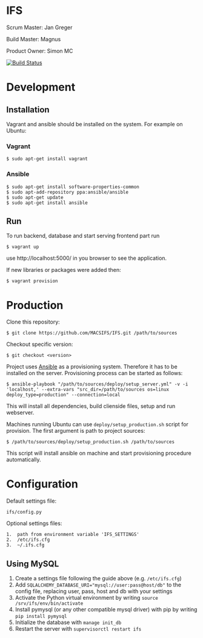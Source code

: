 # IFS
Scrum Master: Jan Greger

Build Master: Magnus

Product Owner: Simon MC

[![Build Status](https://travis-ci.org/MACSIFS/IFS.svg)](https://travis-ci.org/MACSIFS/IFS)

# Development

## Installation
Vagrant and ansible should be installed on the system. For example on Ubuntu:

### Vagrant
    $ sudo apt-get install vagrant

### Ansible
    $ sudo apt-get install software-properties-common
    $ sudo apt-add-repository ppa:ansible/ansible
    $ sudo apt-get update
    $ sudo apt-get install ansible

## Run
To run backend, database and start serving frontend part run

    $ vagrant up

use http://localhost:5000/ in you browser to see the application.

If new libraries or packages were added then:

    $ vagrant provision


# Production
Clone this repository:

    $ git clone https://github.com/MACSIFS/IFS.git /path/to/sources

Checkout specific version:

    $ git checkout <version>

Project uses [Ansible](http://www.ansible.com/) as a provisioning system. Therefore it has to be installed on the server.
Provisioning process can be started as follows:

    $ ansible-playbook "/path/to/sources/deploy/setup_server.yml" -v -i 'localhost,' --extra-vars "src_dir=/path/to/sources os=linux deploy_type=production" --connection=local

This will install all dependencies, build clienside files, setup and run webserver.

Machines running Ubuntu can use `deploy/setup_production.sh` script for provision. The first argument is path to project sources:

    $ /path/to/sources/deploy/setup_production.sh /path/to/sources

This script will install ansible on machine and start provisioning procedure automatically.

# Configuration
Default settings file:

    ifs/config.py

Optional settings files:

    1.  path from environment variable 'IFS_SETTINGS'
    2.  /etc/ifs.cfg
    3.  ~/.ifs.cfg

## Using MySQL
1. Create a settings file following the guide above (e.g. `/etc/ifs.cfg`)
2. Add `SQLALCHEMY_DATABASE_URI="mysql://user:pass@host/db"` to the config file, replacing user, pass, host and db with your settings
3. Activate the Python virtual environment by writing `source /srv/ifs/env/bin/activate`
4. Install pymysql (or any other compatible mysql driver) with pip by writing `pip install pymysql`
5. Initialize the database with `manage init_db`
6. Restart the server with `supervisorctl restart ifs`
